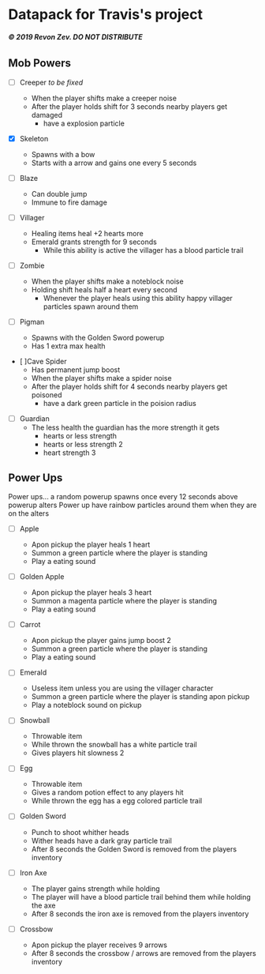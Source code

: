 # Datapack for Travis's project
###### **© 2019 Revon Zev. DO NOT DISTRIBUTE**

## Mob Powers
- [ ] Creeper *to be fixed*
  - When the player shifts make a creeper noise
  - After the player holds shift for 3 seconds nearby players get damaged
    - have a explosion particle

- [X] Skeleton
  - Spawns with a bow
  - Starts with a arrow and gains one every 5 seconds

- [ ] Blaze
  - Can double jump
  - Immune to fire damage

- [ ] Villager
  - Healing items heal +2 hearts more
  - Emerald grants strength for 9 seconds
    - While this ability is active the villager has a blood particle trail

- [ ] Zombie
  - When the player shifts make a noteblock noise
  - Holding shift heals half a heart every second
    - Whenever the player heals using this ability happy villager particles spawn around them

- [ ] Pigman
  - Spawns with the Golden Sword powerup
  - Has 1 extra max health

- [ ]Cave Spider
  - Has permanent jump boost
  - When the player shifts make a spider noise
  - After the player holds shift for 4 seconds nearby players get poisoned
    - have a dark green particle in the poision radius

- [ ] Guardian
  - The less health the guardian has the more strength it gets
    - hearts or less strength
    - hearts or less strength 2
    - heart strength 3

## Power Ups
Power ups... a random powerup spawns once every 12 seconds above powerup alters
Power up have rainbow particles around them when they are on the alters

- [ ] Apple
  - Apon pickup the player heals 1 heart
  - Summon a green particle where the player is standing
  - Play a eating sound
      
- [ ] Golden Apple
  - Apon pickup the player heals 3 heart
  - Summon a magenta particle where the player is standing
  - Play a eating sound
- [ ] Carrot
  - Apon pickup the player gains jump boost 2
  - Summon a green particle where the player is standing
  - Play a eating sound
- [ ] Emerald
  - Useless item unless you are using the villager character
  - Summon a green particle where the player is standing apon pickup
  - Play a noteblock sound on pickup
- [ ] Snowball
  - Throwable item
  - While thrown the snowball has a white particle trail
  - Gives players hit slowness 2
- [ ] Egg
  - Throwable item
  - Gives a random potion effect to any players hit
  - While thrown the egg has a egg colored particle trail
- [ ] Golden Sword
  - Punch to shoot whither heads
  - Wither heads have a dark gray particle trail
  - After 8 seconds the Golden Sword is removed from the players inventory
- [ ] Iron Axe
  - The player gains strength while holding
  - The player will have a blood particle trail behind them while holding the axe
  - After 8 seconds the iron axe is removed from the players inventory
- [ ] Crossbow
  - Apon pickup the player receives 9 arrows
  - After 8 seconds the crossbow / arrows are removed from the players inventory